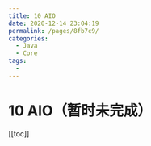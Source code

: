 ```yaml
---
title: 10 AIO
date: 2020-12-14 23:04:19
permalink: /pages/8fb7c9/
categories:
  - Java
  - Core
tags:
  - 
---
```

# 10 AIO（暂时未完成）

[[toc]]